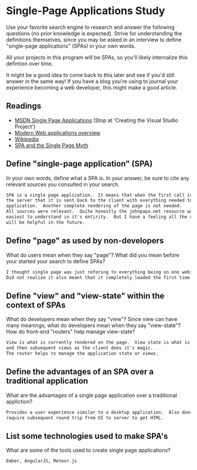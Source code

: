 # Single-Page Applications Study

Use your favorite search engine to research and answer the following questions
(no prior knowledge is expected). Strive for understanding the definitions
themselves, since you may be asked in an interview to define "single-page
applications" (SPAs) in your own words.

All your projects in this program will be SPAs, so you'll likely internalize
this defintion over time.

It might be a good idea to come back to this later and see if you'd still answer
in the same way! If you have a blog you're using to journal your experience
becoming a web developer, this might make a good article.

## Readings

-   [MSDN Single Page Applications](https://msdn.microsoft.com/en-us/magazine/dn463786.aspx) (Stop at 'Creating the Visual Studio Project')
-   [Modern Web applications overview](http://singlepageappbook.com/goal.html)
-   [Wikipedia](https://en.wikipedia.org/wiki/Single-page_application)
-   [SPA and the Single Page Myth](https://johnpapa.net/pageinspa/)

## Define "single-page application" (SPA)

In your own words, define what a SPA is. In your answer, be sure to cite any
relevant sources you consulted in your search.

```md
SPA is a single page application.  It means that when the first call is asked of
the server that it is sent back to the client with everything needed to run the
application.  Another complete rendering of the page is not needed.
All sources were relevant.  Quite honestly the johnpapa.net resource was the
easiest to understand in it's entirity.  But I have a feeling all the resources
will be helpful in the future.
```

## Define "page" as used by non-developers

What do users mean when they say "page"? What did you mean before your started
your search to define SPAs?

```md
I thought single page was just refering to everything being on one webiste page.
Did not realize it also meant that it completely loaded the first time.
```

## Define "view" and "view-state" within the context of SPAs

What do developers mean when they say "view"? Since view can have many meanings,
what do developers mean when they say "view-state"? How do front-end "routers"
help manage view-state?

```md
View is what is currently rendered on the page.  View state is what is initially loaded
and then subsequent views as the client does it's magic.
The router helps to manage the application state or views.
```

## Define the advantages of an SPA over a traditional application

What are the advantages of a single page application over a traditional appliction?

```md
Provides a user experience similar to a desktop application.  Also does not
require subsequent round trip from UI to server to get HTML.
```

## List some technologies used to make SPA's

What are some of the tools used to create single page applications?

```md
Ember, AngularJS, Meteor.js
```
